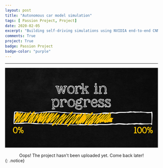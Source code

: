 ```yaml
---
layout: post
title: "Autonomous car model simulation"
tags: [ Passion Project, Project]
date: 2020-02-05
excerpt: "Building self-driving simulations using NVIDIA end-to-end CNN model."
comments: True
project: True
badge: Passion Project
badge-color: "purple"
---
```


---

![png](/assets/img/wip.jpg)
<center> Oops! The project hasn't been uploaded yet. Come back later! </center>
{: .notice}
